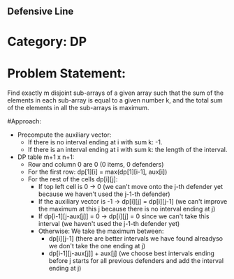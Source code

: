 ## Defensive Line
# Category: DP

# Problem Statement:
Find exactly m disjoint sub-arrays of a given array such that the sum of the elements in each sub-array is equal to a given number k, and the total sum of the elements in all the sub-arrays is maximum.

#Approach:
- Precompute the auxiliary vector:
    - If there is no interval ending at i with sum k: -1.
    - If there is an interval ending at i with sum k: the length of the interval.
- DP table m+1 x n+1:
    - Row and column 0 are 0 (0 items, 0 defenders)
    - For the first row: dp[1][i] = max(dp[1][i-1], aux[i])
    - For the rest of the cells dp[i][j]:
        - If top left cell is 0 -> 0 (we can't move onto the j-th defender yet because we haven't used the j-1-th defender)
        - If the auxiliary vector is -1 -> dp[i][j] = dp[i][j-1] (we can't improve the maximum at this j because there is no interval ending at j)
        - If dp[i-1][j-aux[j]] = 0 -> dp[i][j] = 0 since we can't take this interval (we haven't used the j-1-th defender yet)
        - Otherwise: We take the maximum between:
            - dp[i][j-1] (there are better intervals we have found alreadyso we don't take the one ending at j)
            - dp[i-1][j-aux[j]] + aux[j] (we choose best intervals ending before j starts for all previous defenders and add the interval ending at j)
